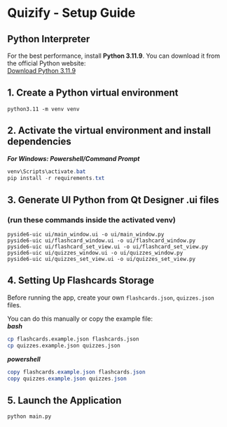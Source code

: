 # Quizify - Setup Guide
## Python Interpreter
For the best performance, install **Python 3.11.9**. You can download it from the official Python website:  
[Download Python 3.11.9](https://www.python.org/downloads/release/python-3119/)

## 1. Create a Python virtual environment
```terminal
python3.11 -m venv venv
```

## 2. Activate the virtual environment and install dependencies
***For Windows: Powershell/Command Prompt***
```powershell
venv\Scripts\activate.bat  
pip install -r requirements.txt
```
## 3. Generate UI Python from Qt Designer .ui files
### (run these commands inside the activated venv)
```
pyside6-uic ui/main_window.ui -o ui/main_window.py  
pyside6-uic ui/flashcard_window.ui -o ui/flashcard_window.py  
pyside6-uic ui/flashcard_set_view.ui -o ui/flashcard_set_view.py  
pyside6-uic ui/quizzes_window.ui -o ui/quizzes_window.py  
pyside6-uic ui/quizzes_set_view.ui -o ui/quizzes_set_view.py
```

## 4. Setting Up Flashcards Storage
Before running the app, create your own `flashcards.json`, `quizzes.json` files.

You can do this manually or copy the example file:  
***bash***
```bash
cp flashcards.example.json flashcards.json
cp quizzes.example.json quizzes.json
```
***powershell***
```powershell
copy flashcards.example.json flashcards.json
copy quizzes.example.json quizzes.json
```

## 5. Launch the Application
```
python main.py
```